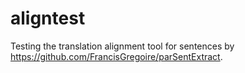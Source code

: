 # aligntest
Testing the translation alignment tool for sentences by https://github.com/FrancisGregoire/parSentExtract. 
